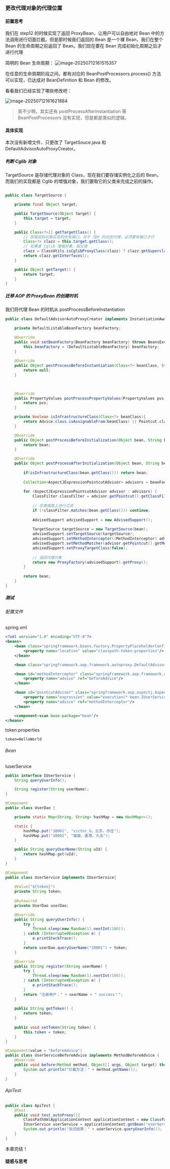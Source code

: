 ### 更改代理对象的代理位置

#### 前置思考

我们在 step12 的时候实现了返回 ProxyBean，让用户可以自由地对 Bean 中的方法调用进行切面拦截。但是那时候我们返回的 Bean 是一个裸 Bean，我们在整个 Bean 的生命周期之前返回了 Bean。我们现在要在 Bean 完成初始化周期之后才进行代理

简明的 Bean 生命周期：
![image-20250712161515357](https://typora-images-gqy.oss-cn-nanjing.aliyuncs.com/image-20250712161515357.png)

在任意的生命周期阶段之间，都有对应的 BeanPostProcessors.process() 方法可以实现，已达成对 BeanDefinition 和 Bean 的修改。

看看我们已经实现了哪些修改吧：

![image-20250712161621884](https://typora-images-gqy.oss-cn-nanjing.aliyuncs.com/image-20250712161621884.png)

> 真不少啊，其实还有 postProcessAfterInstantiation 等 BeanPostProcessors 没有实现，但是都是类似的逻辑。

#### 具体实现

本次没有新增文件，只更改了 TargetSouce.java 和 DefaultAdvisorAutoProxyCreator。

##### 判断 Cglib 对象

TargetSource 是存储代理对象的 Class，现在我们要存储实例化之后的 Bean，而我们的实现都是 Cglib 的增强对象，我们要取它的父类来完成之前的操作。

```java

public class TargetSource {

    private final Object target;

    public TargetSource(Object target) {
        this.target = target;
    }

    public Class<?>[] getTargetClass() {
        // 获取目标对象实现的所有接口，对于 JDK 的动态代理，必须要有接口才行
        Class<?> clazz = this.target.getClass();
        // 如果是 Cglib 增强对象，取父类
        clazz = ClassUtils.isCglibProxyClass(clazz) ? clazz.getSuperclass() : clazz;
        return clazz.getInterfaces();
    }

    public Object getTarget() {
        return target;
    }
}
```

##### 迁移 AOP 的 ProxyBean 的创建时机

我们将代理 Bean 的时机从 postProcessBeforeInstantiation

```java
public class DefaultAdvisorAutoProxyCreator implements InstantiationAwareBeanPostProcessor, BeanFactoryAware{

    private DefaultListableBeanFactory beanFactory;

    @Override
    public void setBeanFactory(BeanFactory beanFactory) throws BeansException {
        this.beanFactory = (DefaultListableBeanFactory) beanFactory;
    }
    
    @Override
    public Object postProcessBeforeInstantiation(Class<?> beanClass, String beanName) throws BeansException {
        return null;
    }
    
    

    @Override
    public PropertyValues postProcessPropertyValues(PropertyValues pvs, Object bean, String beanName) throws BeansException {
        return pvs;
    }

    private boolean isInfrastructureClass(Class<?> beanClass){
        return Advice.class.isAssignableFrom(beanClass) || Pointcut.class.isAssignableFrom(beanClass) || Advisor.class.isAssignableFrom(beanClass);
    }

    @Override
    public Object postProcessBeforeInitialization(Object bean, String beanName) {
        return bean;
    }

    @Override
    public Object postProcessAfterInitialization(Object bean, String beanName) {
        
        if(isInfrastructureClass(bean.getClass())) return bean;
        
        Collection<AspectJExpressionPointcutAdvisor> advisors = beanFactory.getBeansOfType(AspectJExpressionPointcutAdvisor.class).values();
        
        for (AspectJExpressionPointcutAdvisor advisor : advisors) {
            ClassFilter classFilter = advisor.getPointcut().getClassFilter();
            
            // 在类维度上进行过滤
            if (!classFilter.matches(bean.getClass())) continue;
            
            AdvisedSupport advisedSupport = new AdvisedSupport();
            
            TargetSource targetSource = new TargetSource(bean);
            advisedSupport.setTargetSource(targetSource);
            advisedSupport.setMethodInterceptor((MethodInterceptor) advisor.getAdvice());
            advisedSupport.setMethodMatcher(advisor.getPointcut().getMethodMatcher());
            advisedSupport.setProxyTargetClass(false);
            
            // 返回代理对象
            return new ProxyFactory(advisedSupport).getProxy();
        }
        
        return bean;
    }
}

```

##### 测试

###### 配置文件

spring.xml

```xml
<?xml version="1.0" encoding="UTF-8"?>
<beans>
    <bean class="springframework.beans.factory.PropertyPlaceholderConfigurer">
        <property name="location" value="classpath:token.properties"/>
    </bean>

    <bean class="springframework.aop.framework.autoproxy.DefaultAdvisorAutoProxyCreator"/>

    <bean id="methodInterceptor" class="springframework.aop.framework.adapter.MethodBeforeAdviceInterceptor">
        <property name="advice" ref="beforeAdvice"/>
    </bean>

    <bean id="pointcutAdvisor" class="springframework.aop.aspectj.AspectJExpressionPointcutAdvisor">
        <property name="expression" value="execution(* bean.IUserService.*(..))"/>
        <property name="advice" ref="methodInterceptor"/>
    </bean>

    <component-scan base-package="bean"/>
</beans>
```

token.properties

```properties
token=HelloWorld
```

###### Bean

IuserService

```java
public interface IUserService {
    String queryUserInfo();

    String register(String userName);
}
```

```java
@Component
public class UserDao {

    private static Map<String, String> hashMap = new HashMap<>();

    static {
        hashMap.put("10001", "victor_G，北京，亦庄");
        hashMap.put("10002", "猫猫，香港，九龙");
    }

    public String queryUserName(String uId) {
        return hashMap.get(uId);
    }
}
```

```java
@Component
public class UserService implements IUserService{
    
    @Value("${token}")
    private String token;
    
    @Autowired
    private UserDao userDao;

    @Override
    public String queryUserInfo() {
        try {
            Thread.sleep(new Random(1).nextInt(100));
        } catch (InterruptedException e) {
            e.printStackTrace();
        }
        return userDao.queryUserName("10001") + token;
    }

    @Override
    public String register(String userName) {
        try {
            Thread.sleep(new Random(1).nextInt(100));
        } catch (InterruptedException e) {
            e.printStackTrace();
        }
        return "注册用户：" + userName + " success！";
    }
    
    public String getToken() {
        return token;
    }
    
    public void setToken(String token) {
        this.token = token;
    }
}
```

```java
@Component(value = "beforeAdvice")
public class UserServiceBeforeAdvice implements MethodBeforeAdvice {
    @Override
    public void before(Method method, Object[] args, Object target) throws Throwable {
        System.out.println("拦截方法：" + method.getName());
    }
}
```

###### ApiTest

```java
public class ApiTest {
    @Test
    public void test_autoProxy(){
        ClassPathXmlApplicationContext applicationContext = new ClassPathXmlApplicationContext("classpath:spring.xml");
        IUserService userService = applicationContext.getBean("userService", IUserService.class);
        System.out.println("测试结果：" + userService.queryUserInfo());
    }
}
```

本章完结！

#### 疑惑与思考

